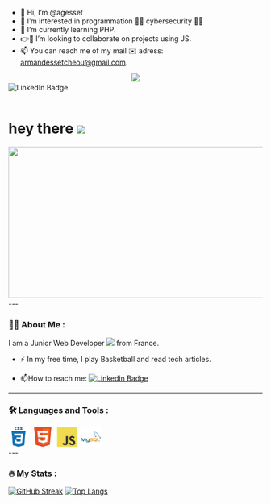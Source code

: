 - 👋 Hi, I’m @agesset
- 👀 I’m interested in programmation 👨‍💻 cybersecurity 🔐💪
- 🌱 I’m currently learning PHP.
- 👉💞️ I’m looking to collaborate on projects using JS.
- 📫 You can reach me of my mail ✉️ adress: armandessetcheou@gmail.com.
<div id="header" align="center">
    <img src="https://media.giphy.com/media/M9gbBd9nbDrOTu1Mqx/giphy.gif" width="100"/>
</div>
<div id="badges">
  <img src="https://img.shields.io/badge/LinkedIn-blue?style=for-the-badge&logo=linkedin&logoColor=white" alt="LinkedIn Badge"/>
</div>
<img src="https://komarev.com/ghpvc/?username=agesset&style=flat-square&color=blue" alt=""/>
<h1>
  hey there
  <img src="https://media.giphy.com/media/hvRJCLFzcasrR4ia7z/giphy.gif" width="30px"/>
</h1>
<div align="center">
  <img src="https://media.giphy.com/media/dWesBcTLavkZuG35MI/giphy.gif" width="600" height="300"/>
</div>
---

### :woman_technologist: About Me :
I am a Junior Web Developer <img src="https://media.giphy.com/media/WUlplcMpOCEmTGBtBW/giphy.gif" width="30"> from France.

- :zap: In my free time, I play Basketball and read tech articles.

- :mailbox:How to reach me: [![Linkedin Badge](https://img.shields.io/badge/-kakbar-blue?style=flat&logo=Linkedin&logoColor=white)](www.linkedin.com/in/armand-essetcheou)
---

### :hammer_and_wrench: Languages and Tools :
<div>
  <img src="https://github.com/devicons/devicon/blob/master/icons/css3/css3-plain-wordmark.svg"  title="CSS3" alt="CSS" width="40" height="40"/>&nbsp;
  <img src="https://github.com/devicons/devicon/blob/master/icons/html5/html5-original.svg" title="HTML5" alt="HTML" width="40" height="40"/>&nbsp;
  <img src="https://github.com/devicons/devicon/blob/master/icons/javascript/javascript-original.svg" title="JavaScript" alt="JavaScript" width="40" height="40"/>&nbsp;
  <img src="https://github.com/devicons/devicon/blob/master/icons/mysql/mysql-original-wordmark.svg" title="MySQL"  alt="MySQL" width="40" height="40"/>&nbsp;
</div>
---

### :fire: My Stats :
[![GitHub Streak](http://github-readme-streak-stats.herokuapp.com?user=agesset&theme=dark)](https://git.io/streak-stats)
[![Top Langs](https://github-readme-stats.vercel.app/api/top-langs/?username=agesset&layout=compact&theme=vision-friendly-dark)](https://github.com/anuraghazra/github-readme-stats)

<!---
- 😄 Pronouns: ...
- ⚡ Fun fact: ...
--->
<!---
agesset/agesset is a ✨ special ✨ repository because its `README.md` (this file) appears on your GitHub profile.
You can click the Preview link to take a look at your changes.
--->
